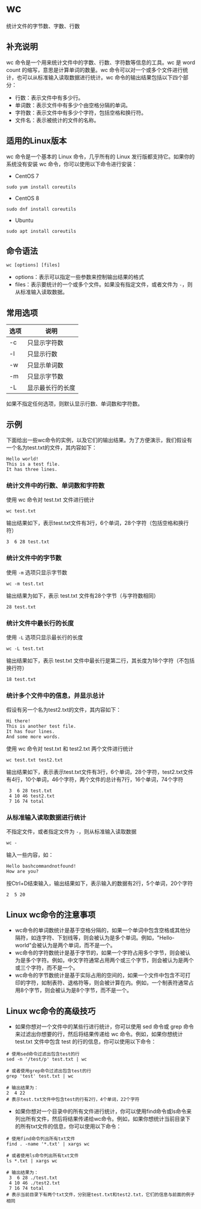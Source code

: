 wc
===

统计文件的字节数、字数、行数

## 补充说明

wc 命令是一个用来统计文件中的字数、行数、字符数等信息的工具。wc 是 word count 的缩写，意思是计算单词的数量。wc 命令可以对一个或多个文件进行统计，也可以从标准输入读取数据进行统计。wc 命令的输出结果包括以下四个部分：

- 行数：表示文件中有多少行。
- 单词数：表示文件中有多少个由空格分隔的单词。
- 字符数：表示文件中有多少个字符，包括空格和换行符。
- 文件名：表示被统计的文件的名称。

## 适用的Linux版本

wc 命令是一个基本的 Linux 命令，几乎所有的 Linux 发行版都支持它。如果你的系统没有安装 wc 命令，你可以使用以下命令进行安装：

- CentOS 7

```shell
sudo yum install coreutils
```

- CentOS 8

```shell
sudo dnf install coreutils
```

- Ubuntu

```shell
sudo apt install coreutils
```

## 命令语法

```
wc [options] [files]
```

* options：表示可以指定一些参数来控制输出结果的格式
* files：表示要统计的一个或多个文件。如果没有指定文件，或者文件为 `-`，则从标准输入读取数据。

## 常用选项

| 选项 | 说明             |
| ---- | ---------------- |
| -c   | 只显示字符数     |
| -l   | 只显示行数       |
| -w   | 只显示单词数     |
| -m   | 只显示字节数     |
| -L   | 显示最长行的长度 |

如果不指定任何选项，则默认显示行数、单词数和字符数。

## 示例

下面给出一些wc命令的实例，以及它们的输出结果。为了方便演示，我们假设有一个名为test.txt的文件，其内容如下：

```
Hello world!
This is a test file.
It has three lines.
```

### 统计文件中的行数、单词数和字符数

使用 wc 命令对 test.txt 文件进行统计

```
wc test.txt
```

输出结果如下，表示test.txt文件有3行，6个单词，28个字符（包括空格和换行符）

```
3  6 28 test.txt
```

### 统计文件中的字节数

使用 `-m` 选项只显示字节数

```
wc -m test.txt
```

输出结果为如下，表示 test.txt 文件有28个字节（与字符数相同）

```
28 test.txt
```

### 统计文件中最长行的长度

使用 `-L` 选项只显示最长行的长度

```
wc -L test.txt
```

输出结果如下，表示 test.txt 文件中最长行是第二行，其长度为18个字符（不包括换行符）

```
18 test.txt
```

### 统计多个文件中的信息，并显示总计

假设有另一个名为test2.txt的文件，其内容如下：

```
Hi there!
This is another test file.
It has four lines.
And some more words.
```

使用 wc 命令对 test.txt 和 test2.txt 两个文件进行统计

```
wc test.txt test2.txt
```

输出结果如下，表示表示test.txt文件有3行，6个单词，28个字符，test2.txt文件有4行，10个单词，46个字符，两个文件的总计有7行，16个单词，74个字符

```
 3  6 28 test.txt
 4 10 46 test2.txt
 7 16 74 total
```

### 从标准输入读取数据进行统计

不指定文件，或者指定文件为 `-`，则从标准输入读取数据

```
wc -
```

输入一些内容，如：

```
Hello bashcommandnotfound!
How are you?
```

按Ctrl+D结束输入，输出结果如下，表示输入的数据有2行，5个单词，20个字符

```
2  5 20
```

## Linux wc命令的注意事项

- wc命令的单词数统计是基于空格分隔的，如果一个单词中包含空格或其他分隔符，如连字符、下划线等，则会被认为是多个单词。例如，"Hello-world"会被认为是两个单词，而不是一个。
- wc命令的字符数统计是基于字节的，如果一个字符占用多个字节，则会被认为是多个字符。例如，中文字符通常占用两个或三个字节，则会被认为是两个或三个字符，而不是一个。
- wc命令的字节数统计是基于实际占用的空间的，如果一个文件中包含不可打印的字符，如制表符、退格符等，则会被计算在内。例如，一个制表符通常占用8个字节，则会被认为是8个字节，而不是一个。

## Linux wc命令的高级技巧

* 如果你想对一个文件中的某些行进行统计，你可以使用 sed 命令或 grep 命令来过滤出你想要的行，然后将结果传递给 wc 命令。例如，如果你想统计 test.txt 文件中包含 test 的行的信息，你可以使用以下命令：

```
# 使用sed命令过滤出包含test的行
sed -n '/test/p' test.txt | wc

# 或者使用grep命令过滤出包含test的行
grep 'test' test.txt | wc

# 输出结果为：
2  4 22
# 表示test.txt文件中包含test的行有2行，4个单词，22个字符
```

* 如果你想对一个目录中的所有文件进行统计，你可以使用find命令或ls命令来列出所有文件，然后将结果传递给wc命令。例如，如果你想统计当前目录下的所有txt文件的信息，你可以使用以下命令：

```
# 使用find命令列出所有txt文件
find . -name '*.txt' | xargs wc

# 或者使用ls命令列出所有txt文件
ls *.txt | xargs wc

# 输出结果为：
 3  6 28 ./test.txt
 4 10 46 ./test2.txt
 7 16 74 total
# 表示当前目录下有两个txt文件，分别是test.txt和test2.txt，它们的信息与前面的例子相同
```

